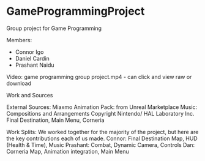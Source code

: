 # GameProgrammingProject
Group project for Game Programming


Members:
 - Connor Igo
 - Daniel Cardin
 - Prashant Naidu

Video: 
 game programming group project.mp4 - can click and view raw or download

Work and Sources

External Sources:
  Miaxmo Animation Pack: from Unreal Marketplace
  Music: Compositions and Arrangements Copyright Nintendo/ HAL Laboratory Inc.
    Final Destination, Main Menu, Corneria
  
Work Splits:
  We worked together for the majority of the project, but here are the key contributions each of us made.
  Connor: Final Destination Map, HUD (Health & Time), Music
  Prashant: Combat, Dynamic Camera, Controls
  Dan: Corneria Map, Animation integration, Main Menu
